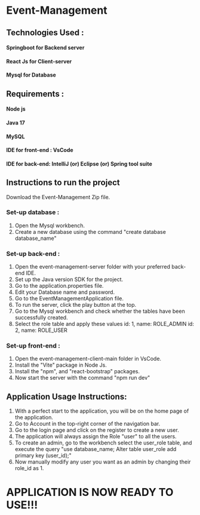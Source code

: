# Event-Management

## Technologies Used :

#### Springboot for Backend server
#### React Js for Client-server
#### Mysql for Database

## Requirements :

#### Node js
#### Java 17
#### MySQL
#### IDE for front-end : VsCode
#### IDE for back-end: IntelliJ (or) Eclipse (or) Spring tool suite

## Instructions to run the project

Download the Event-Management Zip file.

### Set-up database :
1. Open the Mysql workbench.
2. Create a new database using the command
            "create database database_name"

### Set-up back-end :
1. Open the event-management-server folder with your preferred back-end IDE.
2. Set up the Java version SDK for the project.
3. Go to the application.properties file.
4. Edit your Database name and password.
5. Go to the EventManagementApplication file.
6. To run the server, click the play button at the top.
7. Go to the Mysql workbench and check whether the tables have been successfully created.
8. Select the role table and apply these values
                      id: 1, name: ROLE_ADMIN
                      id: 2, name: ROLE_USER    


### Set-up front-end :
1. Open the event-management-client-main folder in VsCode.
2. Install the "Vite" package in Node Js.
3. Install the "npm", and "react-bootstrap" packages.
4. Now start the server with the command
               "npm run dev"


## Application Usage Instructions:

1. With a perfect start to the application, you will be on the home page of the application.
2. Go to Account in the top-right corner of the navigation bar.
3. Go to the login page and click on the register to create a new user.
4. The application will always assign the Role "user" to all the users.
5. To create an admin, go to the workbench select the user_role table, and execute the query
                        "use database_name;
                         Alter table user_role add primary key (user_id);"
6. Now manually modify any user you want as an admin by changing their role_id as 1.


# APPLICATION IS NOW READY TO USE!!!














